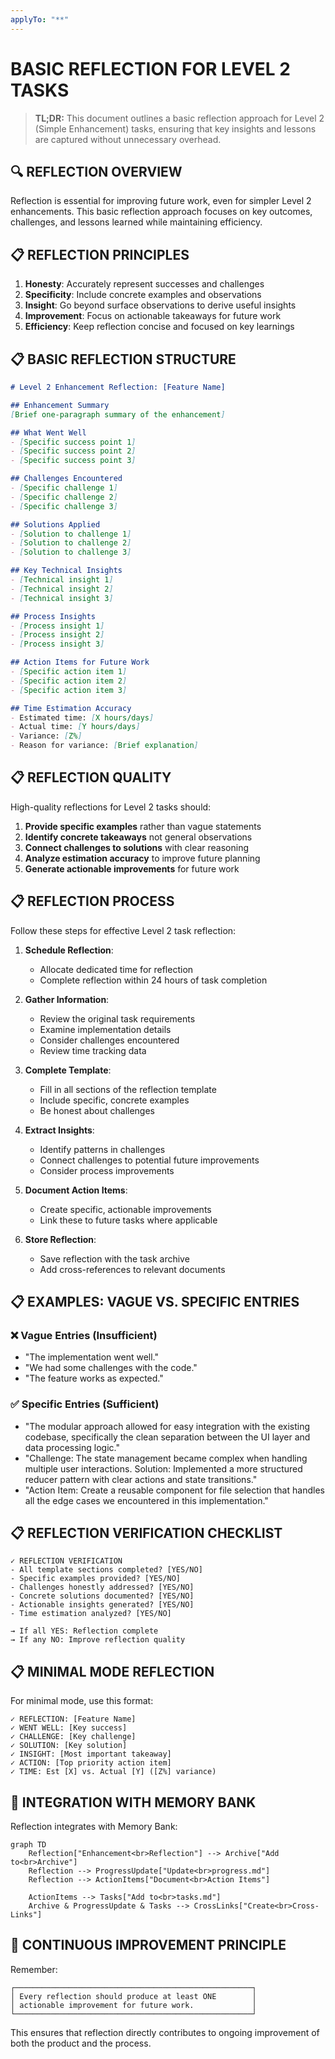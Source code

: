 ```yaml
---
applyTo: "**"
---
```


# BASIC REFLECTION FOR LEVEL 2 TASKS

> **TL;DR:** This document outlines a basic reflection approach for Level 2 (Simple Enhancement) tasks, ensuring that key insights and lessons are captured without unnecessary overhead.

## 🔍 REFLECTION OVERVIEW

Reflection is essential for improving future work, even for simpler Level 2 enhancements. This basic reflection approach focuses on key outcomes, challenges, and lessons learned while maintaining efficiency.

## 📋 REFLECTION PRINCIPLES

1. **Honesty**: Accurately represent successes and challenges
2. **Specificity**: Include concrete examples and observations
3. **Insight**: Go beyond surface observations to derive useful insights
4. **Improvement**: Focus on actionable takeaways for future work
5. **Efficiency**: Keep reflection concise and focused on key learnings

## 📋 BASIC REFLECTION STRUCTURE

```markdown
# Level 2 Enhancement Reflection: [Feature Name]

## Enhancement Summary
[Brief one-paragraph summary of the enhancement]

## What Went Well
- [Specific success point 1]
- [Specific success point 2]
- [Specific success point 3]

## Challenges Encountered
- [Specific challenge 1]
- [Specific challenge 2]
- [Specific challenge 3]

## Solutions Applied
- [Solution to challenge 1]
- [Solution to challenge 2]
- [Solution to challenge 3]

## Key Technical Insights
- [Technical insight 1]
- [Technical insight 2]
- [Technical insight 3]

## Process Insights
- [Process insight 1]
- [Process insight 2]
- [Process insight 3]

## Action Items for Future Work
- [Specific action item 1]
- [Specific action item 2]
- [Specific action item 3]

## Time Estimation Accuracy
- Estimated time: [X hours/days]
- Actual time: [Y hours/days]
- Variance: [Z%]
- Reason for variance: [Brief explanation]
```

## 📋 REFLECTION QUALITY

High-quality reflections for Level 2 tasks should:

1. **Provide specific examples** rather than vague statements
2. **Identify concrete takeaways** not general observations
3. **Connect challenges to solutions** with clear reasoning
4. **Analyze estimation accuracy** to improve future planning
5. **Generate actionable improvements** for future work

## 📋 REFLECTION PROCESS

Follow these steps for effective Level 2 task reflection:

1. **Schedule Reflection**:
   - Allocate dedicated time for reflection
   - Complete reflection within 24 hours of task completion

2. **Gather Information**:
   - Review the original task requirements
   - Examine implementation details
   - Consider challenges encountered
   - Review time tracking data

3. **Complete Template**:
   - Fill in all sections of the reflection template
   - Include specific, concrete examples
   - Be honest about challenges

4. **Extract Insights**:
   - Identify patterns in challenges
   - Connect challenges to potential future improvements
   - Consider process improvements

5. **Document Action Items**:
   - Create specific, actionable improvements
   - Link these to future tasks where applicable

6. **Store Reflection**:
   - Save reflection with the task archive
   - Add cross-references to relevant documents

## 📋 EXAMPLES: VAGUE VS. SPECIFIC ENTRIES

### ❌ Vague Entries (Insufficient)

- "The implementation went well."
- "We had some challenges with the code."
- "The feature works as expected."

### ✅ Specific Entries (Sufficient)

- "The modular approach allowed for easy integration with the existing codebase, specifically the clean separation between the UI layer and data processing logic."
- "Challenge: The state management became complex when handling multiple user interactions. Solution: Implemented a more structured reducer pattern with clear actions and state transitions."
- "Action Item: Create a reusable component for file selection that handles all the edge cases we encountered in this implementation."

## 📋 REFLECTION VERIFICATION CHECKLIST

```
✓ REFLECTION VERIFICATION
- All template sections completed? [YES/NO]
- Specific examples provided? [YES/NO]
- Challenges honestly addressed? [YES/NO]
- Concrete solutions documented? [YES/NO]
- Actionable insights generated? [YES/NO]
- Time estimation analyzed? [YES/NO]

→ If all YES: Reflection complete
→ If any NO: Improve reflection quality
```

## 📋 MINIMAL MODE REFLECTION

For minimal mode, use this format:

```
✓ REFLECTION: [Feature Name]
✓ WENT WELL: [Key success]
✓ CHALLENGE: [Key challenge]
✓ SOLUTION: [Key solution]
✓ INSIGHT: [Most important takeaway]
✓ ACTION: [Top priority action item]
✓ TIME: Est [X] vs. Actual [Y] ([Z%] variance)
```

## 🔄 INTEGRATION WITH MEMORY BANK

Reflection integrates with Memory Bank:

```mermaid
graph TD
    Reflection["Enhancement<br>Reflection"] --> Archive["Add to<br>Archive"]
    Reflection --> ProgressUpdate["Update<br>progress.md"]
    Reflection --> ActionItems["Document<br>Action Items"]
    
    ActionItems --> Tasks["Add to<br>tasks.md"]
    Archive & ProgressUpdate & Tasks --> CrossLinks["Create<br>Cross-Links"]
```

## 🚨 CONTINUOUS IMPROVEMENT PRINCIPLE

Remember:

```
┌─────────────────────────────────────────────────────┐
│ Every reflection should produce at least ONE        │
│ actionable improvement for future work.             │
└─────────────────────────────────────────────────────┘
```

This ensures that reflection directly contributes to ongoing improvement of both the product and the process. 
